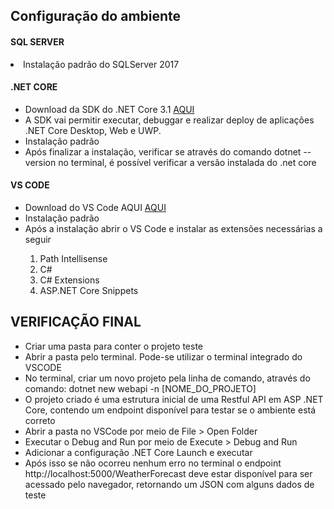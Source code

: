 <h2>Configuração do ambiente</h2>

<h4>SQL SERVER</h4>
<li>Instalação padrão do SQLServer 2017</li>

<h4>.NET CORE</h4>
<ul>
<li>Download da SDK do .NET Core 3.1 <a href="https://dotnet.microsoft.com/download/dotnet-core/3.1">AQUI</a></li>
<li>A SDK vai permitir executar, debuggar e realizar deploy de aplicações .NET Core Desktop, Web e UWP.</li>
<li>Instalação padrão</li>
<li>Após finalizar a instalação, verificar se através do comando dotnet --version no terminal, é possível verificar a versão instalada do .net core</li>
</ul>
  
<h4>VS CODE</h4>
<ul>
<li>Download do VS Code AQUI <a href="https://code.visualstudio.com/download">AQUI</a></li>
<li>Instalação padrão</li>
<li>Após a instalação abrir o VS Code e instalar as extensões necessárias a seguir</li>
<ol>
  <li>Path Intellisense</li> 
  <li>C#</li> 
  <li>C# Extensions</li> 
  <li>ASP.NET Core Snippets</li> 
</ol>
</ul>
  
 <h2>VERIFICAÇÃO FINAL</h2>
 <ul>
  <li>Criar uma pasta para conter o projeto teste</li>
  <li>Abrir a pasta pelo terminal. Pode-se utilizar o terminal integrado do VSCODE</li>
  <li>No terminal, criar um novo projeto pela linha de comando, através do comando: dotnet new webapi -n [NOME_DO_PROJETO]</li>
  <li>O projeto criado é uma estrutura inicial de uma Restful API em ASP .NET Core, contendo um
  endpoint disponível para testar se o ambiente está correto</li>
  <li>Abrir a pasta no VSCode por meio de File > Open Folder</li>
  <li>Executar o Debug and Run por meio de Execute > Debug and Run</li>
  <li>Adicionar a configuração .NET Core Launch e executar</li>
  <li>Após isso se não ocorreu nenhum erro no terminal o endpoint http://localhost:5000/WeatherForecast deve estar disponível para ser acessado pelo navegador, retornando um JSON com alguns dados de teste</li>
</ul>
  
